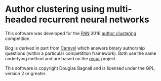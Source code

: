 Author clustering using multi-headed recurrent neural networks
==============================================================

This software was developed for the [PAN] 2016 [author clustering]
competition.

[pan]: http://pan.webis.de/
[author clustering]: http://pan.webis.de/clef16/pan16-web/author-identification.html

Bog is derived in part from [Caravel] which answers binary authorship
questions (within a particular competititon framework). Both use the
same underlying method and are based on the [recur] project.

[Caravel]: https://github.com/pan-webis-de/caravel
[recur]: https://github.com/douglasbagnall/recur

This software is copyright Douglas Bagnall and is licensed under the
GPL, version 2 or greater.
